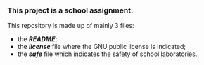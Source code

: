 ### This project is a school assignment.
This repository is made up of mainly 3 files:
- the _**README**_;
- the _**license**_ file where the GNU public license is indicated;
- the _**safe**_ file which indicates the safety of school laboratories.
